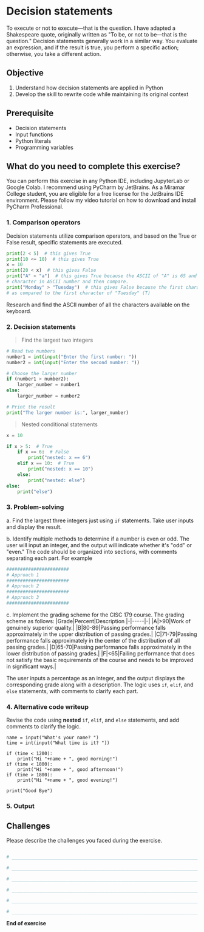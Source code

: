 # Decision statements

To execute or not to execute—that is the question. I have adapted a Shakespeare quote, originally written as "To be, or not to be—that is the question." Decision statements generally work in a similar way. You evaluate an expression, and if the result is true, you perform a specific action; otherwise, you take a different action.

## Objective

1. Understand how decision statements are applied in Python
2. Develop the skill to rewrite code while maintaining its original context

## Prerequisite

- Decision statements
- Input functions
- Python literals
- Programming variables

## What do you need to complete this exercise?

You can perform this exercise in any Python IDE, including JupyterLab or Google Colab.
I recommend using PyCharm by JetBrains. As a Miramar College student, you are eligible for a free license for the JetBrains IDE environment. 
Please follow my video tutorial on how to download and install PyCharm Professional. 

### 1. Comparison operators
Decision statements utilize comparison operators, and based on the True or False result, specific statements are executed.

```python
print(2 < 5)  # this gives True
print(10 <= 10)  # this gives True
x = 10 
print(20 < x)  # this gives False
print("A" < "a")  # this gives True because the ASCII of "A" is 65 and "a" is 97. The Python interpreter converts the
# character in ASCII number and then compare.
print("Monday" > "Tuesday")  # this gives False because the first character of "Monday" (M) has a lower ASCII value
# as compared to the first character of "Tuesday" (T)
```

Research and find the ASCII number of all the characters available on the keyboard.

### 2. Decision statements

> Find the largest two integers

```python
# Read two numbers
number1 = int(input("Enter the first number: "))
number2 = int(input("Enter the second number: "))

# Choose the larger number
if (number1 > number2):
    larger_number = number1
else:
    larger_number = number2

# Print the result
print("The larger number is:", larger_number)

```

> Nested conditional statements

```python
x = 10

if x > 5:  # True
    if x == 6:  # False
        print("nested: x == 6")
    elif x == 10:  # True
        print("nested: x == 10")
    else:
        print("nested: else")
else:
    print("else")

```


### 3. Problem-solving
a. Find the largest three integers just using ```if``` statements. Take user inputs and display the result. 

b. Identify multiple methods to determine if a number is even or odd. The user will input an integer, and the output will indicate whether it's "odd" or "even." The code should be organized into sections, with comments separating each part. For example

```python
#######################
# Approach 1
#######################
# Approach 2
#######################
# Approach 3
#######################
```
c. Implement the grading scheme for the CISC 179 course. The grading scheme as follows:
|Grade|Percent|Description
|-|-----|-|
|A|>90|Work of genuinely superior quality.|
|B|80-89|Passing performance falls approximately in the upper distribution of passing grades.|
|C|71-79|Passing performance falls approximately in the center of the distribution of all passing grades.|
|D|65-70|Passing performance falls approximately in the lower distribution of passing grades.|
|F|<65|Failing performance that does not satisfy the basic requirements of the course and needs to be improved in significant ways.|

The user inputs a percentage as an integer, and the output displays the corresponding grade along with a description. The logic uses ```if```, ```elif```, and ```else``` statements, with comments to clarify each part.

### 4. Alternative code writeup
Revise the code using **nested** ```if```, ```elif```, and ```else``` statements, and add comments to clarify the logic.
```
name = input("What's your name? ")
time = int(input("What time is it? "))

if (time < 1200):
    print("Hi "+name + ", good morning!")
if (time < 1800):
    print("Hi "+name + ", good afternoon!")
if (time > 1800):
    print("Hi "+name + ", good evening!")

print("Good Bye")
```

### 5. Output 

## Challenges

Please describe the challenges you faced during the exercise.

```python

# _________________________________________________________________________________________________

# _________________________________________________________________________________________________

# _________________________________________________________________________________________________

# _________________________________________________________________________________________________

# _________________________________________________________________________________________________

# _________________________________________________________________________________________________

```

**End of exercise**

